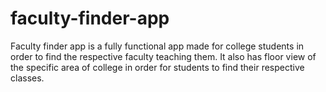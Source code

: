 # faculty-finder-app

Faculty finder app is a fully functional app made for college students in order to find the respective faculty teaching them. It also has floor view of the specific area of college in order for students to find their respective classes.
